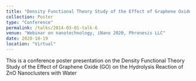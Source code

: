 ```yaml
---
title: "Density Functional Theory Study of the Effect of Graphene Oxide (GO) on the Hydrolysis Reaction of ZnO Nanoclusters with Water"
collection: Poster
type: "Conference"
permalink: /talks/2014-03-01-talk-6
venue: "Webinar on nanotechnology, iNano 2020, Phronesis LLC"
date: 2020-10-19
location: "Virtual"
---
```


This is a conference poster presentation on the Density Functional Theory Study of the Effect of Graphene Oxide (GO) on the Hydrolysis Reaction of ZnO Nanoclusters with Water
